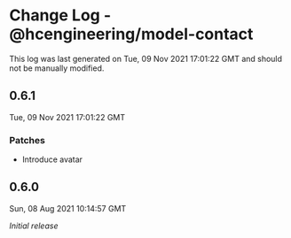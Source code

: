 # Change Log - @hcengineering/model-contact

This log was last generated on Tue, 09 Nov 2021 17:01:22 GMT and should not be manually modified.

## 0.6.1
Tue, 09 Nov 2021 17:01:22 GMT

### Patches

- Introduce avatar

## 0.6.0
Sun, 08 Aug 2021 10:14:57 GMT

_Initial release_


